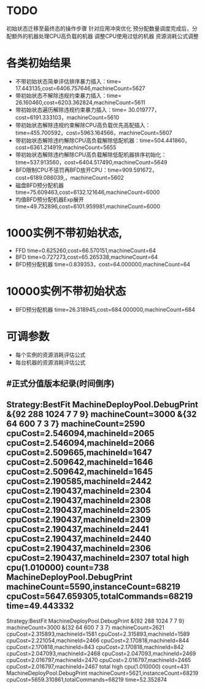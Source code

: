 # TODO
初始状态迁移至最终态的操作步骤
针对应用冲突优化
预分配数量调度完成后，分配额外的机器处理CPU高负载的机器
调整CPU使用过低的机器
资源消耗公式调整


# 各类初始结果
- 不带初始状态简单评估排序暴力插入：time= 17.443135,cost=6406.757646,machineCount=5627
- 带初始状态不解除违规约束暴力插入：time= 26.160460,cost=6203.362824,machineCount=5611
- 带初始状态遍历解除违规约束暴力插入：time= 30.019777，cost=6191.333103，machineCount=5610
- 带初始状态解除违规约束解除CPU高负载优先高配插入：time=455.700592，cost=5963.164566，machineCount=5607
- 带初始状态解除违约解除CPU高负载解除低配机器：time=504.441860，cost=6361.214919,machineCount=5655
- 带初始状态解除违约解除CPU高负载解除低配机器排序初始化：time=537.913560，cost=6404.517490,machineCount=5649
- BFD限制CPU不惩罚再BFD放开CPU：time=909.591672，cost=6189.086039,，machineCount=5602
- 磁盘BFD预分配机器 time=75.609463,cost=6132.121646,machineCount=6000
- 均值BFD预分配机器Exp展开 time=49.752896,cost=6101.959981,machineCount=6000

# 1000实例不带初始状态,
- FFD time=0.625260,cost=66.570151,machineCount=64
- BFD time=0.727273,cost=65.265338,machineCount=64
- BFD预分配机器 time=0.839353，cost=64.000000,machineCount=64

# 10000实例不带初始状态
- BFD预分配机器 time=26.318945,cost=684.000000,machineCount=684

# 可调参数
- 每个实例的资源消耗评估公式
- 每台机器的资源消耗评估公式

#正式分值版本纪录(时间倒序)
---
Strategy:BestFit
MachineDeployPool.DebugPrint
    &{92 288 1024 7 7 9} machineCount=3000
    &{32 64 600 7 3 7} machineCount=2590
    cpuCost=2.546094,machineId=2065
    cpuCost=2.546094,machineId=2066
    cpuCost=2.509665,machineId=1647
    cpuCost=2.509642,machineId=1646
    cpuCost=2.509642,machineId=1645
    cpuCost=2.190585,machineId=2442
    cpuCost=2.190437,machineId=2304
    cpuCost=2.190437,machineId=2308
    cpuCost=2.190437,machineId=2305
    cpuCost=2.190437,machineId=2309
    cpuCost=2.190437,machineId=2441
    cpuCost=2.190437,machineId=2440
    cpuCost=2.190437,machineId=2306
    cpuCost=2.190437,machineId=2307
total high cpu(1.010000) count=738
MachineDeployPool.DebugPrint machineCount=5590,instanceCount=68219
cpuCost=5647.659305,totalCommands=68219
time=49.443332
---
Strategy:BestFit
MachineDeployPool.DebugPrint
    &{92 288 1024 7 7 9} machineCount=3000
    &{32 64 600 7 3 7} machineCount=2621
    cpuCost=2.315893,machineId=1581
    cpuCost=2.315893,machineId=1589
    cpuCost=2.221054,machineId=2466
    cpuCost=2.170818,machineId=844
    cpuCost=2.170818,machineId=843
    cpuCost=2.170818,machineId=842
    cpuCost=2.047093,machineId=2468
    cpuCost=2.047093,machineId=2469
    cpuCost=2.016797,machineId=2470
    cpuCost=2.016797,machineId=2465
    cpuCost=2.016797,machineId=2467
total high cpu(1.010000) count=431
MachineDeployPool.DebugPrint machineCount=5621,instanceCount=68219
cpuCost=5659.310861,totalCommands=68219
time=52.352874